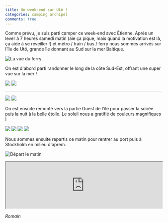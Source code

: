 ```yaml
---
title: Un week-end sur Utö !
categories: camping archipel
comments: true
---
```


Comme prévu, je suis parti camper ce week-end avec Étienne.
Après un lever à 7 heures samedi matin (aïe ça pique, mais quand la motivation
est là, ça aide à se reveiller !) et métro / train / bus / ferry nous sommes
arrivés sur l'île de Utö, grande île donnant au Sud sur la mer Baltique.

![La vue du ferry](/dl/photos/uto0.jpg)

On est d'abord parti randonner le long de la côte Sud-Est, offrant
une super vue sur la mer !

<p><img src="/dl/photos/uto1.jpg" class="col-xs-12 col-sm-6"/>
<img src="/dl/photos/uto2.jpg" class="col-xs-12 col-sm-6"/>
<hr>
<img src="/dl/photos/uto3.jpg" class="col-xs-12 col-sm-6"/>
<img src="/dl/photos/uto4.jpg" class="col-xs-12 col-sm-6"/></p>

On est ensuite remonté vers la partie Ouest de l'île pour passer la soirée
puis la nuit à la belle étoile. Le soleil nous a gratifié de couleurs
magnifiques !

<p><img src="/dl/photos/uto5.jpg" class="col-xs-12 col-sm-6"/>
<img src="/dl/photos/uto6.jpg" class="col-xs-12 col-sm-6"/>

<img src="/dl/photos/uto7.jpg" class="col-xs-12 col-sm-6"/>
<img src="/dl/photos/uto8.jpg" class="col-xs-12 col-sm-6"/></p>

Nous sommes ensuite repartis ce matin pour rentrer au port puis
à Stockholm en milieu d'aprem.

![Départ le matin](/dl/photos/uto9.jpg)

<iframe src="https://www.google.com/maps/embed?pb=!1m18!1m12!1m3!1d46579.603079597786!2d18.22313860762958!3d58.93901928592134!2m3!1f0!2f0!3f0!3m2!1i1024!2i768!4f13.1!3m3!1m2!1s0x46f58b697c6b026b%3A0x216057e332be7715!2zVXTDtg!5e0!3m2!1sfr!2sse!4v1462810049726" width="100%"></iframe>

*Romain*
